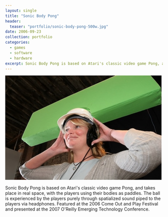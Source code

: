 ```yaml
---
layout: single
title: "Sonic Body Pong"
header:
  teaser: "portfolio/sonic-body-pong-500w.jpg"
date: 2006-09-23
collection: portfolio
categories: 
  - games
  - software
  - hardware
excerpt: Sonic Body Pong is based on Atari's classic video game Pong, and takes place in real space, with the players using their bodies as paddles. The ball is experienced by the players purely through spatialized sound piped to the players via headphones.
---
```

<img src='/images/portfolio/sonic-body-pong-500w.jpg'>

Sonic Body Pong is based on Atari's classic video game Pong, and takes place in real space, with the players using their bodies as paddles. The ball is experienced by the players purely through spatialized sound piped to the players via headphones. Featured at the 2006 Come Out and Play Festival and presented at the 2007 O'Reilly Emerging Technology Conference.  ​